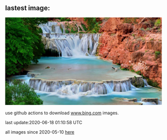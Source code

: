 ## lastest image:
![](images/Havasupai.jpg)

use github actions to download www.bing.com images.

last update:2020-06-18 01:10:58 UTC

all images since 2020-05-10 [here](https://github.com/counter2015/bing-daily-images/tree/master/images) 
